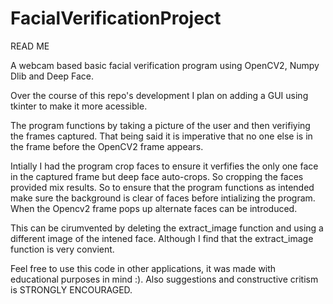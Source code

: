 # FacialVerificationProject
READ ME 

A webcam based basic facial verification program using OpenCV2, Numpy Dlib and Deep Face. 

Over the course of this repo's development I plan on adding a GUI using tkinter to make it more acessible.

The program functions by taking a picture of the user and then verifiying the frames captured. That being said it is imperative that no one else is in the frame before the OpenCV2 frame appears. 

Intially I had the program crop faces to ensure it verfifies the only one face in the captured frame but deep face auto-crops. So cropping the faces provided mix results. So to ensure that the program functions as intended make sure the background is clear of faces before intializing the program. When the Opencv2 frame pops up alternate faces can be introduced.

This can be cirumvented by deleting the extract_image function and using a different image of the intened face. Although I find that the extract_image function is very convient.

Feel free to use this code in other applications, it was made with educational purposes in mind :). Also suggestions and constructive critism is STRONGLY ENCOURAGED. 
